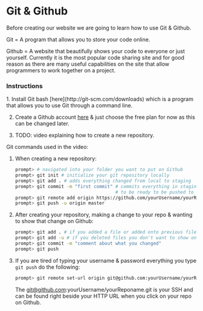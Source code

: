 Git & Github
============

Before creating our website we are going to learn how to use Git & Github.

Git = A program that allows you to store your code online.

Github = A website that beautifully shows your code to everyone or just 
         yourself. Currently it is the most popular code sharing site and for
         good reason as there are many useful capabilities on the site that 
         allow programmers to work together on a project.
         
<h3>Instructions</h3>
1. Install Git bash [here](http://git-scm.com/downloads) which is a program 
   that allows you to use Git through a command line.

2. Create a Github account [here](https://github.com/join) & just choose the
   free plan for now as this can be changed later.

3. TODO: video explaining how to create a new repository.

Git commands used in the video:

1. When creating a new repository:
    ```sh 
    prompt> # navigated into your folder you want to put on Github
    prompt> git init # initialize your git repository locally
    prompt> git add . # adds everything changed from local to staging
    prompt> git commit -m "first commit" # commits everything in staging
                                         # to be ready to be pushed to Github
    prompt> git remote add origin https://github.com/yourUsername/yourReponame.git
    prompt> git push -u origin master
    ```

2. After creating your repository, making a change to your repo & wanting to 
   show that change on Github:
   ```sh
   prompt> git add . # if you added a file or added onto previous files
   prompt> git add -u # if you deleted files you don't want to show on Github
   prompt> git commit -m "comment about what you changed"
   prompt> git push
   ```

3. If you are tired of typing your username & password everything you type
   `git push` do the following:
   ```sh
   prompt> git remote set-url origin git@github.com:yourUsername/yourReponame.git
   ```
   The git@github.com:yourUsername/yourReponame.git is your SSH and can be
   found right beside your HTTP URL when you click on your repo on Github.